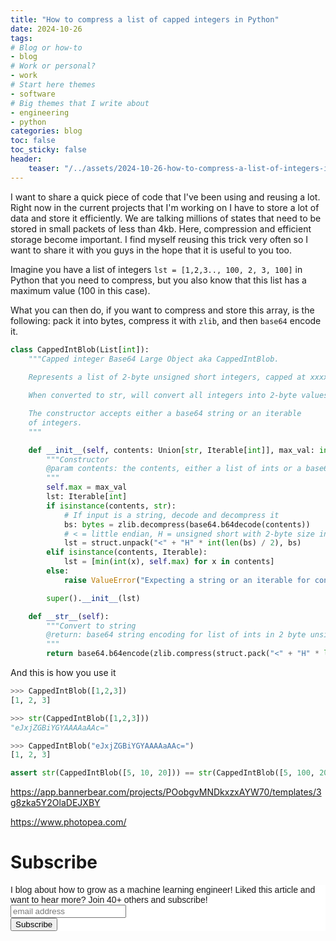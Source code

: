 ```yaml
---
title: "How to compress a list of capped integers in Python"
date: 2024-10-26
tags:
# Blog or how-to
- blog
# Work or personal?
- work
# Start here themes
- software
# Big themes that I write about
- engineering
- python
categories: blog
toc: false
toc_sticky: false
header:
    teaser: "/../assets/2024-10-26-how-to-compress-a-list-of-integers-in-python/thumbnail.png"
---
```

<!-- ctrl + alt + v -->

I want to share a quick piece of code that I've been using and reusing a lot. Right now in the current projects that I'm working on I have to store a lot of data and store it efficiently. We are talking millions of states that need to be stored in small packets of less than 4kb. Here, compression and efficient storage become important. I find myself reusing this trick very often so I want to share it with you guys in the hope that it is useful to you too.

Imagine you have a list of integers `lst = [1,2,3.., 100, 2, 3, 100]` in Python that you need to compress, but you also know that this list has a maximum value (100 in this case).

What you can then do, if you want to compress and store this array, is the following: pack it into bytes, compress it with `zlib`, and then `base64` encode it. 


```python
class CappedIntBlob(List[int]):
    """Capped integer Base64 Large Object aka CappedIntBlob.
    
    Represents a list of 2-byte unsigned short integers, capped at xxxx.

    When converted to str, will convert all integers into 2-byte values and then base64 encode them after compressing with zlib.

    The constructor accepts either a base64 string or an iterable
    of integers.
    """

    def __init__(self, contents: Union[str, Iterable[int]], max_val: int = 10):
        """Constructor
        @param contents: the contents, either a list of ints or a base64 string with 2-byte unsigned short integer representation.
        """
        self.max = max_val
        lst: Iterable[int]
        if isinstance(contents, str):
            # If input is a string, decode and decompress it
            bs: bytes = zlib.decompress(base64.b64decode(contents))
            # < = little endian, H = unsigned short with 2-byte size integers
            lst = struct.unpack("<" + "H" * int(len(bs) / 2), bs)
        elif isinstance(contents, Iterable):
            lst = [min(int(x), self.max) for x in contents]
        else:
            raise ValueError("Expecting a string or an iterable for contents")

        super().__init__(lst)

    def __str__(self):
        """Convert to string
        @return: base64 string encoding for list of ints in 2 byte unsigned short integer representation.
        """
        return base64.b64encode(zlib.compress(struct.pack("<" + "H" * len(self), *self))).decode("utf-8")
```

And this is how you use it

```python
>>> CappedIntBlob([1,2,3])
[1, 2, 3]

>>> str(CappedIntBlob([1,2,3]))
"eJxjZGBiYGYAAAAaAAc="

>>> CappedIntBlob("eJxjZGBiYGYAAAAaAAc=")
[1, 2, 3]

assert str(CappedIntBlob([5, 10, 20])) == str(CappedIntBlob([5, 100, 200])) # true
```


https://app.bannerbear.com/projects/POobgvMNDkxzxAYW70/templates/3g8zka5Y2OlaDEJXBY

https://www.photopea.com/



# Subscribe

<!-- Begin Mailchimp Signup Form -->
<link href="//cdn-images.mailchimp.com/embedcode/horizontal-slim-10_7.css" rel="stylesheet" type="text/css">
<style type="text/css">
#mc_embed_signup{background:#fff; clear:left; font:14px Helvetica,Arial,sans-serif; width:100%;}
/* Add your own Mailchimp form style overrides in your site stylesheet or in this style block.
    We recommend moving this block and the preceding CSS link to the HEAD of your HTML file. */
</style>
<div id="mc_embed_signup">
<form action="https://gmail.us3.list-manage.com/subscribe/post?u=92fe86c389878585bc87837e8&amp;id=50543deff9" method="post" id="mc-embedded-subscribe-form" name="mc-embedded-subscribe-form" class="validate" target="_blank" novalidate>
    <div id="mc_embed_signup_scroll">
<label for="mce-EMAIL">I blog about how to grow as a machine learning engineer! Liked this article and want to hear more? Join 40+ others and subscribe!</label>
<input type="email" value="" name="EMAIL" class="email" id="mce-EMAIL" placeholder="email address" required>
    <!-- real people should not fill this in and expect good things - do not remove this or risk form bot signups-->
    <div style="position: absolute; left: -5000px;" aria-hidden="true"><input type="text" name="b_92fe86c389878585bc87837e8_50543deff9" tabindex="-1" value=""></div>
    <div class="clear"><input type="submit" value="Subscribe" name="subscribe" id="mc-embedded-subscribe" class="button"></div>
    </div>
</form>
</div>
<!--End mc_embed_signup-->
    